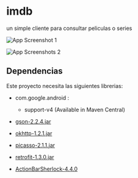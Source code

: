 imdb
====

un simple cliente para consultar peliculas o series

![App Screenshot 1][1]

![App Screenshots 2][2]

## Dependencias

Este proyecto necesita las siguientes librerias:


- com.google.android :
    - support-v4 (Available in Maven Central)

- [gson-2.2.4.jar][3]
- [okhttp-1.2.1.jar][4]
- [picasso-2.1.1.jar][5]
- [retrofit-1.3.0.jar][6]
- [ActionBarSherlock-4.4.0][7]

  [1]: https://raw.github.com/felipeska/imdb/master/extra/device-2013-12-02-034923_framed.png
  [2]: https://raw.github.com/felipeska/imdb/master/extra/device-2013-12-02-034938_framed.png
  [3]: https://code.google.com/p/google-gson/
  [4]: http://square.github.io/okhttp/
  [5]: http://square.github.io/picasso/
  [6]: http://square.github.io/retrofit/
  [7]: http://actionbarsherlock.com/